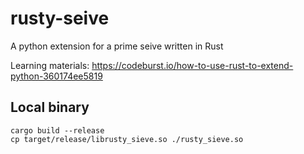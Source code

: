 # rusty-seive
A python extension for a prime seive written in Rust

Learning materials: 
https://codeburst.io/how-to-use-rust-to-extend-python-360174ee5819

## Local binary
```
cargo build --release
cp target/release/librusty_sieve.so ./rusty_sieve.so
```